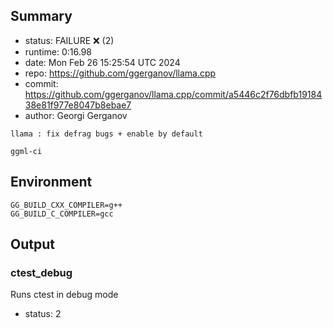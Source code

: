 ## Summary

- status:  FAILURE ❌ (2)
- runtime: 0:16.98
- date:    Mon Feb 26 15:25:54 UTC 2024
- repo:    https://github.com/ggerganov/llama.cpp
- commit:  https://github.com/ggerganov/llama.cpp/commit/a5446c2f76dbfb1918438e81f977e8047b8ebae7
- author:  Georgi Gerganov
```
llama : fix defrag bugs + enable by default

ggml-ci
```

## Environment

```
GG_BUILD_CXX_COMPILER=g++
GG_BUILD_C_COMPILER=gcc
```

## Output

### ctest_debug

Runs ctest in debug mode
- status: 2
```

```

